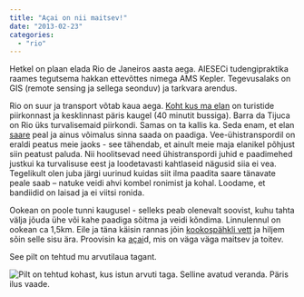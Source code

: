 ```yaml
---
title: "Açai on nii maitsev!"
date: "2013-02-23"
categories: 
  - "rio"
---
```


Hetkel on plaan elada Rio de Janeiros aasta aega. AIESECi tudengipraktika raames tegutsema hakkan ettevõttes nimega AMS Kepler. Tegevusalaks on GIS (remote sensing ja sellega seonduv) ja tarkvara arendus.

Rio on suur ja transport võtab kaua aega. [Koht kus ma elan](http://goo.gl/maps/6h338) on turistide piirkonnast ja kesklinnast päris kaugel (40 minutit bussiga). Barra da Tijuca on Rio üks turvalisemaid piirkondi. Samas on ta kallis ka. Seda enam, et elan [saare](http://goo.gl/maps/6h338) peal ja ainus võimalus sinna saada on paadiga. Vee-ühistranspordil on eraldi peatus meie jaoks - see tähendab, et ainult meie maja elanikel põhjust siin peatust paluda. Nii hoolitsevad need ühistranspordi juhid e paadimehed justkui ka turvalisuse eest ja loodetavasti kahtlaseid nägusid siia ei vea. Tegelikult olen juba järgi uurinud kuidas siit ilma paadita saare tänavate peale saab – natuke veidi ahvi kombel ronimist ja kohal. Loodame, et bandiidid on laisad ja ei viitsi ronida.

Ookean on poole tunni kaugusel - selleks peab olenevalt soovist, kuhu tahta välja jõuda ühe või kahe paadiga sõitma ja veidi kõndima. Linnulennul on ookean ca 1,5km. Eile ja täna käisin rannas jõin [kookospähkli vett](http://en.wikipedia.org/wiki/Coconut_water) ja hiljem sõin selle sisu ära. Proovisin ka [açai](http://en.wikipedia.org/wiki/A%C3%A7a%C3%AD_palm#Food_product)d, mis on väga väga maitsev ja toitev.

See pilt on tehtud mu arvutilaua tagant.

![Pilt on tehtud kohast, kus istun arvuti taga. Selline avatud veranda. Päris ilus vaade.](images/dscn3192.jpg "Pilt on tehtud kohast, kus istun arvuti taga. Selline avatud veranda. Päris ilus vaade.")
